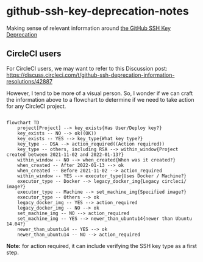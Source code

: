# github-ssh-key-deprecation-notes

Making sense of relevant information around [the GitHub SSH Key Deprecation](https://github.blog/2021-09-01-improving-git-protocol-security-github/)

## CircleCI users

For CircleCI users, we may want to refer to this Discussion post:
https://discuss.circleci.com/t/github-ssh-deprecation-information-resolutions/42887

However, I tend to be more of a visual person.
So, I wonder if we can craft the information above to a flowchart to determine if we need to take action for any CircleCI project.


```mermaid

flowchart TD
    project[Project] --> key_exists{Has User/Deploy key?}
    key_exists -- NO --> ok((OK))
    key_exists -- YES --> key_type{What key type?}
    key_type -- DSA --> action_required((Action required))
    key_type -- others, including RSA --> within_window{Project created between 2021-11-02 and 2022-01-13?}
    within_window -- NO --> when_created{When was it created?}
    when_created -- After 2022-01-13 --> ok
    when_created -- Before 2021-11-02 --> action_required
    within_window -- YES --> executor_type{Uses Docker / Machine?}
    executor_type -- Docker --> legacy_docker_img{Legacy circleci/ image?}
    executor_type -- Machine --> set_machine_img{Specified image?}
    executor_type -- Others --> ok
    legacy_docker_img -- YES --> action_required
    legacy_docker_img -- NO --> ok
    set_machine_img -- NO --> action_required
    set_machine_img -- YES --> newer_than_ubuntu14{newer than Ubuntu 14.04?}
    newer_than_ubuntu14 -- YES --> ok
    newer_than_ubuntu14 -- NO --> action_required
```

**Note:** for action required, it can include verifying the SSH key type as a first step.
